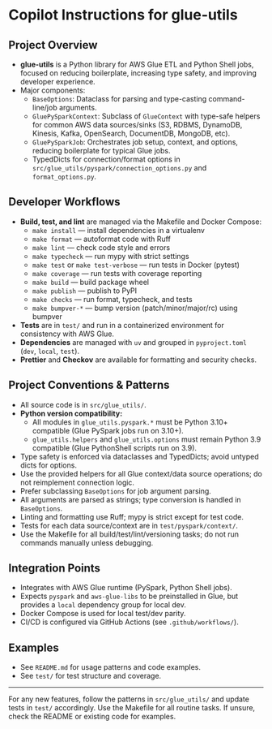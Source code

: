 # Copilot Instructions for glue-utils

## Project Overview

- **glue-utils** is a Python library for AWS Glue ETL and Python Shell jobs, focused on reducing boilerplate, increasing type safety, and improving developer experience.
- Major components:
  - `BaseOptions`: Dataclass for parsing and type-casting command-line/job arguments.
  - `GluePySparkContext`: Subclass of `GlueContext` with type-safe helpers for common AWS data sources/sinks (S3, RDBMS, DynamoDB, Kinesis, Kafka, OpenSearch, DocumentDB, MongoDB, etc).
  - `GluePySparkJob`: Orchestrates job setup, context, and options, reducing boilerplate for typical Glue jobs.
  - TypedDicts for connection/format options in `src/glue_utils/pyspark/connection_options.py` and `format_options.py`.

## Developer Workflows

- **Build, test, and lint** are managed via the Makefile and Docker Compose:
  - `make install` — install dependencies in a virtualenv
  - `make format` — autoformat code with Ruff
  - `make lint` — check code style and errors
  - `make typecheck` — run mypy with strict settings
  - `make test` or `make test-verbose` — run tests in Docker (pytest)
  - `make coverage` — run tests with coverage reporting
  - `make build` — build package wheel
  - `make publish` — publish to PyPI
  - `make checks` — run format, typecheck, and tests
  - `make bumpver-*` — bump version (patch/minor/major/rc) using bumpver
- **Tests** are in `test/` and run in a containerized environment for consistency with AWS Glue.
- **Dependencies** are managed with `uv` and grouped in `pyproject.toml` (`dev`, `local`, `test`).
- **Prettier** and **Checkov** are available for formatting and security checks.

## Project Conventions & Patterns

- All source code is in `src/glue_utils/`.
- **Python version compatibility:**
  - All modules in `glue_utils.pyspark.*` must be Python 3.10+ compatible (Glue PySpark jobs run on 3.10+).
  - `glue_utils.helpers` and `glue_utils.options` must remain Python 3.9 compatible (Glue PythonShell scripts run on 3.9).
- Type safety is enforced via dataclasses and TypedDicts; avoid untyped dicts for options.
- Use the provided helpers for all Glue context/data source operations; do not reimplement connection logic.
- Prefer subclassing `BaseOptions` for job argument parsing.
- All arguments are parsed as strings; type conversion is handled in `BaseOptions`.
- Linting and formatting use Ruff; mypy is strict except for test code.
- Tests for each data source/context are in `test/pyspark/context/`.
- Use the Makefile for all build/test/lint/versioning tasks; do not run commands manually unless debugging.

## Integration Points

- Integrates with AWS Glue runtime (PySpark, Python Shell jobs).
- Expects `pyspark` and `aws-glue-libs` to be preinstalled in Glue, but provides a `local` dependency group for local dev.
- Docker Compose is used for local test/dev parity.
- CI/CD is configured via GitHub Actions (see `.github/workflows/`).

## Examples

- See `README.md` for usage patterns and code examples.
- See `test/` for test structure and coverage.

---

For any new features, follow the patterns in `src/glue_utils/` and update tests in `test/` accordingly. Use the Makefile for all routine tasks. If unsure, check the README or existing code for examples.

